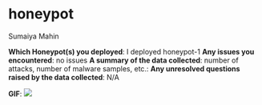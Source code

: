 # honeypot

Sumaiya Mahin

**Which Honeypot(s) you deployed**:  I deployed honeypot-1
**Any issues you encountered**: no issues
**A summary of the data collected**: number of attacks, number of malware samples, etc.:
**Any unresolved questions raised by the data collected**: N/A

**GIF**: ![](https://i.imgur.com/cElXAWV.gif)






